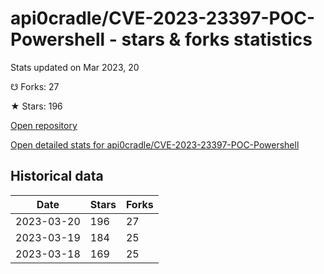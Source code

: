 # api0cradle/CVE-2023-23397-POC-Powershell - stars & forks statistics

Stats updated on Mar 2023, 20

☋ Forks: 27

★ Stars: 196

[Open repository](https://github.com/api0cradle/CVE-2023-23397-POC-Powershell)

[Open detailed stats for api0cradle/CVE-2023-23397-POC-Powershell](https://reviewgithub.com/rep/api0cradle/CVE-2023-23397-POC-Powershell)

## Historical data
| Date | Stars | Forks |
|------|-------|-------|
| 2023-03-20 | 196 | 27 | 
| 2023-03-19 | 184 | 25 | 
| 2023-03-18 | 169 | 25 | 

